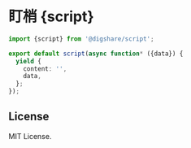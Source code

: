 # 盯梢 {script}

```ts
import {script} from '@digshare/script';

export default script(async function* ({data}) {
  yield {
    content: '',
    data,
  };
});
```

## License

MIT License.
